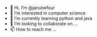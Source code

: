 - 👋 Hi, I’m @janutwfour
- 👀 I’m interested in computer science
- 🌱 I’m currently learning python and java
- 💞️ I’m looking to collaborate on ...
- 📫 How to reach me ...

<!---
janutwfour/janutwfour is a ✨ special ✨ repository because its `README.md` (this file) appears on your GitHub profile.
You can click the Preview link to take a look at your changes.
--->
